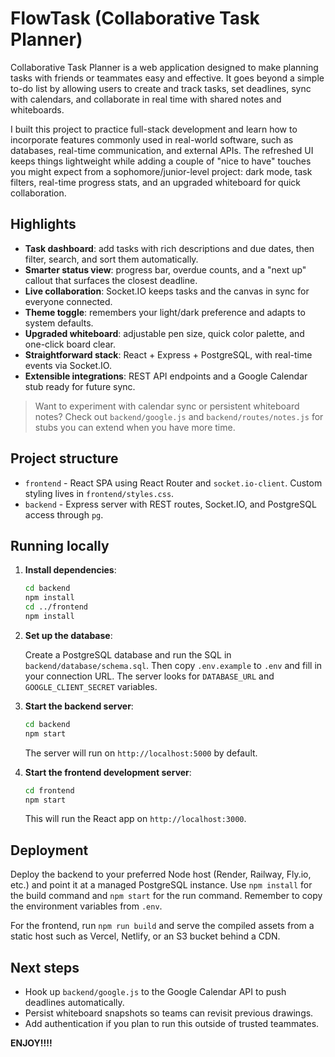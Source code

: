 
# FlowTask (Collaborative Task Planner)

Collaborative Task Planner is a web application designed to make planning tasks with friends or teammates easy and effective. It goes beyond a simple to-do list by allowing users to create and track tasks, set deadlines, sync with calendars, and collaborate in real time with shared notes and whiteboards.

I built this project to practice full-stack development and learn how to incorporate features commonly used in real-world software, such as databases, real-time communication, and external APIs. The refreshed UI keeps things lightweight while adding a couple of "nice to have" touches you might expect from a sophomore/junior-level project: dark mode, task filters, real-time progress stats, and an upgraded whiteboard for quick collaboration.

## Highlights

- **Task dashboard**: add tasks with rich descriptions and due dates, then filter, search, and sort them automatically.
- **Smarter status view**: progress bar, overdue counts, and a "next up" callout that surfaces the closest deadline.
- **Live collaboration**: Socket.IO keeps tasks and the canvas in sync for everyone connected.
- **Theme toggle**: remembers your light/dark preference and adapts to system defaults.
- **Upgraded whiteboard**: adjustable pen size, quick color palette, and one-click board clear.
- **Straightforward stack**: React + Express + PostgreSQL, with real-time events via Socket.IO.
- **Extensible integrations**: REST API endpoints and a Google Calendar stub ready for future sync.

> Want to experiment with calendar sync or persistent whiteboard notes? Check out `backend/google.js` and `backend/routes/notes.js` for stubs you can extend when you have more time.

## Project structure

- `frontend` - React SPA using React Router and `socket.io-client`. Custom styling lives in `frontend/styles.css`.
- `backend` - Express server with REST routes, Socket.IO, and PostgreSQL access through `pg`.

## Running locally

1. **Install dependencies**:

   ```bash
   cd backend
   npm install
   cd ../frontend
   npm install
   ```

2. **Set up the database**:

   Create a PostgreSQL database and run the SQL in `backend/database/schema.sql`. Then copy `.env.example` to `.env` and fill in your connection URL. The server looks for `DATABASE_URL` and `GOOGLE_CLIENT_SECRET` variables.

3. **Start the backend server**:

   ```bash
   cd backend
   npm start
   ```

   The server will run on `http://localhost:5000` by default.

4. **Start the frontend development server**:

   ```bash
   cd frontend
   npm start
   ```

   This will run the React app on `http://localhost:3000`.

## Deployment

Deploy the backend to your preferred Node host (Render, Railway, Fly.io, etc.) and point it at a managed PostgreSQL instance. Use `npm install` for the build command and `npm start` for the run command. Remember to copy the environment variables from `.env`.

For the frontend, run `npm run build` and serve the compiled assets from a static host such as Vercel, Netlify, or an S3 bucket behind a CDN.

## Next steps

- Hook up `backend/google.js` to the Google Calendar API to push deadlines automatically.
- Persist whiteboard snapshots so teams can revisit previous drawings.
- Add authentication if you plan to run this outside of trusted teammates.

**ENJOY!!!!**
